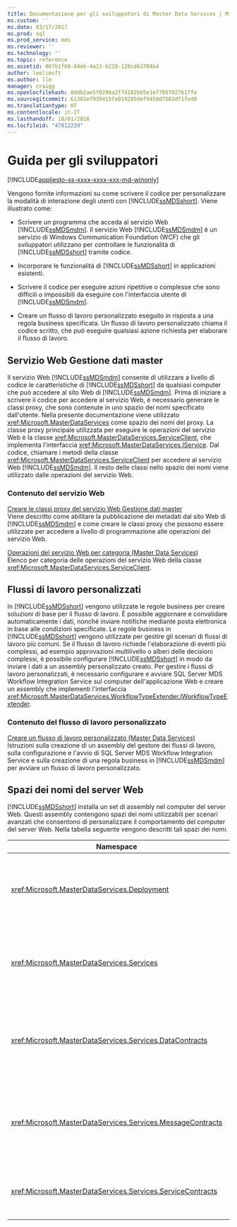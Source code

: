 ```yaml
---
title: Documentazione per gli sviluppatori di Master Data Services | Microsoft Docs
ms.custom: ''
ms.date: 03/17/2017
ms.prod: sql
ms.prod_service: mds
ms.reviewer: ''
ms.technology: ''
ms.topic: reference
ms.assetid: 067b1f69-84eb-4a13-b220-120cd63704b4
author: leolimsft
ms.author: lle
manager: craigg
ms.openlocfilehash: 8ddb2ae5f0298a2f7d182bb5e1ef7057827617fe
ms.sourcegitcommit: 61381ef939415fe019285def9450d7583df1fed0
ms.translationtype: HT
ms.contentlocale: it-IT
ms.lasthandoff: 10/01/2018
ms.locfileid: "47812239"
---
```

# <a name="master-data-services-developer-documentation"></a>Guida per gli sviluppatori

[!INCLUDE[appliesto-ss-xxxx-xxxx-xxx-md-winonly](../../includes/appliesto-ss-xxxx-xxxx-xxx-md-winonly.md)]

  Vengono fornite informazioni su come scrivere il codice per personalizzare la modalità di interazione degli utenti con [!INCLUDE[ssMDSshort](../../includes/ssmdsshort-md.md)]. Viene illustrato come:  
  
-   Scrivere un programma che acceda al servizio Web [!INCLUDE[ssMDSmdm](../../includes/ssmdsmdm-md.md)]. Il servizio Web [!INCLUDE[ssMDSmdm](../../includes/ssmdsmdm-md.md)] è un servizio di Windows Communication Foundation (WCF) che gli sviluppatori utilizzano per controllare le funzionalità di [!INCLUDE[ssMDSshort](../../includes/ssmdsshort-md.md)] tramite codice.  
  
-   Incorporare le funzionalità di [!INCLUDE[ssMDSshort](../../includes/ssmdsshort-md.md)] in applicazioni esistenti.  
  
-   Scrivere il codice per eseguire azioni ripetitive o complesse che sono difficili o impossibili da eseguire con l'interfaccia utente di [!INCLUDE[ssMDSmdm](../../includes/ssmdsmdm-md.md)].  
  
-   Creare un flusso di lavoro personalizzato eseguito in risposta a una regola business specificata. Un flusso di lavoro personalizzato chiama il codice scritto, che può eseguire qualsiasi azione richiesta per elaborare il flusso di lavoro.  
  
## <a name="master-data-manager-web-service"></a>Servizio Web Gestione dati master  
 Il servizio Web [!INCLUDE[ssMDSmdm](../../includes/ssmdsmdm-md.md)] consente di utilizzare a livello di codice le caratteristiche di [!INCLUDE[ssMDSshort](../../includes/ssmdsshort-md.md)] da qualsiasi computer che può accedere al sito Web di [!INCLUDE[ssMDSmdm](../../includes/ssmdsmdm-md.md)]. Prima di iniziare a scrivere il codice per accedere al servizio Web, è necessario generare le classi proxy, che sono contenute in uno spazio dei nomi specificato dall'utente. Nella presente documentazione viene utilizzato <xref:Microsoft.MasterDataServices> come spazio dei nomi del proxy. La classe proxy principale utilizzata per eseguire le operazioni del servizio Web è la classe <xref:Microsoft.MasterDataServices.ServiceClient>, che implementa l'interfaccia <xref:Microsoft.MasterDataServices.IService>. Dal codice, chiamare i metodi della classe <xref:Microsoft.MasterDataServices.ServiceClient> per accedere al servizio Web [!INCLUDE[ssMDSmdm](../../includes/ssmdsmdm-md.md)]. Il resto delle classi nello spazio dei nomi viene utilizzato dalle operazioni del servizio Web.  
  
### <a name="web-service-content"></a>Contenuto del servizio Web  
 [Creare le classi proxy del servizio Web Gestione dati master](../../master-data-services/develop/create-master-data-manager-web-service-proxy-classes.md)  
 Viene descritto come abilitare la pubblicazione dei metadati dal sito Web di [!INCLUDE[ssMDSmdm](../../includes/ssmdsmdm-md.md)] e come creare le classi proxy che possono essere utilizzate per accedere a livello di programmazione alle operazioni del servizio Web.  
  
 [Operazioni del servizio Web per categoria &#40;Master Data Services&#41;](../../master-data-services/develop/categorized-web-service-operations-master-data-services.md)  
 Elenco per categoria delle operazioni del servizio Web della classe <xref:Microsoft.MasterDataServices.ServiceClient>.  
  
## <a name="custom-workflows"></a>Flussi di lavoro personalizzati  
 In [!INCLUDE[ssMDSshort](../../includes/ssmdsshort-md.md)] vengono utilizzate le regole business per creare soluzioni di base per il flusso di lavoro. È possibile aggiornare e convalidare automaticamente i dati, nonché inviare notifiche mediante posta elettronica in base alle condizioni specificate. Le regole business in [!INCLUDE[ssMDSshort](../../includes/ssmdsshort-md.md)] vengono utilizzate per gestire gli scenari di flussi di lavoro più comuni. Se il flusso di lavoro richiede l'elaborazione di eventi più complessi, ad esempio approvazioni multilivello o alberi delle decisioni complessi, è possibile configurare [!INCLUDE[ssMDSshort](../../includes/ssmdsshort-md.md)] in modo da inviare i dati a un assembly personalizzato creato. Per gestire i flussi di lavoro personalizzati, è necessario configurare e avviare SQL Server MDS Workflow Integration Service sul computer dell'applicazione Web e creare un assembly che implementi l'interfaccia <xref:Microsoft.MasterDataServices.WorkflowTypeExtender.IWorkflowTypeExtender>.  
  
### <a name="custom-workflow-content"></a>Contenuto del flusso di lavoro personalizzato  
 [Creare un flusso di lavoro personalizzato &#40;Master Data Services&#41;](../../master-data-services/develop/create-a-custom-workflow-master-data-services.md)  
 Istruzioni sulla creazione di un assembly del gestore dei flussi di lavoro, sulla configurazione e l'avvio di SQL Server MDS Workflow Integration Service e sulla creazione di una regola business in [!INCLUDE[ssMDSmdm](../../includes/ssmdsmdm-md.md)] per avviare un flusso di lavoro personalizzato.  
  
## <a name="web-server-namespaces"></a>Spazi dei nomi del server Web  
 [!INCLUDE[ssMDSshort](../../includes/ssmdsshort-md.md)] installa un set di assembly nel computer del server Web. Questi assembly contengono spazi dei nomi utilizzabili per scenari avanzati che consentono di personalizzare il comportamento del computer del server Web. Nella tabella seguente vengono descritti tali spazi dei nomi.  
  
|Namespace|Descrizione|  
|---------------|-----------------|  
|<xref:Microsoft.MasterDataServices.Deployment>|Contiene classi utilizzabili per creare un pacchetto di distribuzione da un modello e distribuire un pacchetto in un database [!INCLUDE[ssMDSshort](../../includes/ssmdsshort-md.md)].|  
|<xref:Microsoft.MasterDataServices.Services>|Contiene una classe che riceve ed elabora operazioni del servizio Web eseguite sul computer del server Web tramite l'applicazione Web [!INCLUDE[ssMDSmdm](../../includes/ssmdsmdm-md.md)].|  
|<xref:Microsoft.MasterDataServices.Services.DataContracts>|Contiene classi che definiscono le modalità di passaggio dei dati dal computer client attraverso l'applicazione Web [!INCLUDE[ssMDSmdm](../../includes/ssmdsmdm-md.md)] al computer del server Web.|  
|<xref:Microsoft.MasterDataServices.Services.MessageContracts>|Contiene classi che definiscono le modalità di passaggio di richieste e risposte dal computer client attraverso l'applicazione Web [!INCLUDE[ssMDSmdm](../../includes/ssmdsmdm-md.md)] al computer del server Web.|  
|<xref:Microsoft.MasterDataServices.Services.ServiceContracts>|Contiene l'interfaccia che definisce le operazioni che possono essere chiamate tramite il servizio Web [!INCLUDE[ssMDSmdm](../../includes/ssmdsmdm-md.md)].|  
  
  
